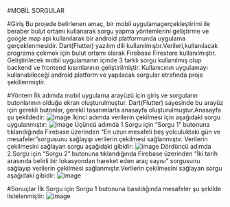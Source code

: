 #MOBİL SORGULAR 

#Giriş
Bu projede belirlenen amaç, bir mobil uygulamagerçekleştirimi ile beraber bulut ortamı kullanarak sorgu yapma yöntemlerini geliştirme ve google map api kullanılarak bir android platformunda uygulama gerçeklenmesidir. Dart(Flutter) yazılım dili kullanılmıştır.Verileri,kullanılacak programa çekmek için bulut ortamı olarak Firebase Firestore kullanılmıştır. 
Geliştirilecek mobil uygulamanın içinde 3 farklı sorgu kullanılmış olup backend ve frontend kısımlarının geliştirilmiştir. Kullanıcının uygulamayı kullanabileceği android platform ve yapılacak sorgular etrafında proje şekillenmiştir.

#Yöntem
İlk adımda mobil uygulama arayüzü için giriş ve sorguların butonlarının olduğu ekran oluşturulmuştur. Dart(Flutter) sayesinde bu arayüz için gerekli butonlar, gerekli tasarımlarla 
anasayfa oluşturulmuştur.Anasayfa şu şekildedir:
![image](https://user-images.githubusercontent.com/73740709/125150772-0c4b7280-e14b-11eb-8366-a20251a272e0.png)
İkinci adımda verilerin çekilmesi için aşağıdaki sorgu uygulanmıştır:
![image](https://user-images.githubusercontent.com/73740709/125150792-28e7aa80-e14b-11eb-8016-c87370413171.png)
Üçüncü adımda 1.Sorgu için “Sorgu 1” butonuna tıklandığında Firebase üzerinden “En uzun mesafeli beş yolculuktaki gün ve mesafeler”sorgusunu sağlayıp verilerin çekilmesi 
sağlanmıştır. Verilerin çekilmesini sağlayan sorgu aşağıdaki gibidir:
![image](https://user-images.githubusercontent.com/73740709/125150823-559bc200-e14b-11eb-8be9-13287207162f.png)
Dördüncü adımda 2.Sorgu için “Sorgu 2” butonuna tıklandığında Firebase üzerinden “İki tarih arasında belirli bir lokasyondan hareket eden araç sayısı” sorgusunu sağlayıp
verilerin çekilmesi sağlanmıştır.Verilerin çekilmesini sağlayan sorgu aşağıdaki gibidir:
![image](https://user-images.githubusercontent.com/73740709/125150893-c511b180-e14b-11eb-8c8b-1234137be08f.png)


 
#Sonuçlar
İlk Sorgu için Sorgu 1 butonuna basıldığında mesafeler şu şekilde listelenmiştir:
![image](https://user-images.githubusercontent.com/73740709/125150870-ab706a00-e14b-11eb-89bf-8a71ae27524a.png)









